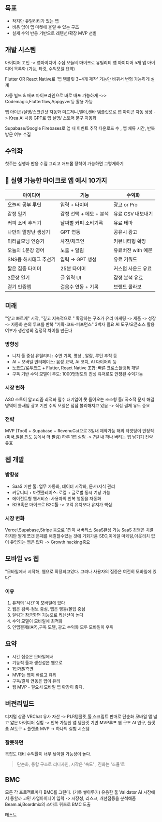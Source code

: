 ## 목표
* 작지만 유틸리티가 있는 앱
* 비용 없이 앱 마켓에 올릴 수 있는 구조
* 실제 수익 반응 기반으로 레텐션/확장 MVP 선별

## 개발 시스템
아이디어 고민 -> 앱아이디어 수집
오늘의 마이크로 유틸리티 앱 아이디어 5개
앱 아이디어 목록화 (기능, 타깃, 수익모델 요약)

Flutter OR React Native로 '앱 템플릿 3~4개 제작'
기능만 바꿔서 변형 가능하게 설계

자동 빌드 & 배포 파이프라인으로 바로 배포 가능하게
->> Codemagic,Flutterflow,Appgyver등 활용 가능

앱 아이콘/설명/스크린샷 자동화
미드저니,델이,캔바 템플릿으로 앱 아이콘 자동 생성
-> Krea Ai 사용
GPT로 앱 설명/ 스토어 문구 자동화

Supabase/Google Firebases로 앱 내 이벤트 추적
다운로드 수 , 앱 체류 시간, 반복 방문 여부 수집

## 수익화
첫주는 실행과 반응 수집 그리고 애드몹 장착이 가능하면 그렇게하기
## 📱 실행 가능한 마이크로 앱 예시 10가지

|아이디어|기능|수익화|
|---|---|---|
|오늘의 공부 루틴|입력 + 타이머|광고 or Pro|
|감정 일기|감정 선택 + 메모 + 분석|유료 CSV 내보내기|
|커피 소비 추적기|날짜별 커피 소비기록|유료 테마|
|나만의 말장난 생성기|GPT 연동|공유시 광고|
|미라클모닝 인증기|사진/체크인|커뮤니티형 확장|
|오늘의 1문장 영어|노출 + 알림|유료버전 with 예문|
|SNS용 해시태그 추천기|입력 → GPT 생성|유료 키워드|
|짧은 집중 타이머|25분 타이머|커스텀 사운드 유료|
|3문장 일기|글 입력 UI|감정 분석 유료|
|걷기 인증앱|걸음수 연동 + 기록|브랜드 콜라보|

## 미래
"얕고 빠르게" 시작, "깊고 지속적으로 " 확장하는 구조가 유리
마케팅 -> 제품 -> 성장 -> 자동화 순의 루프를 반복
"기획-코드-퍼포먼스" 3박자 필요
AI 도구/오픈소스 활용 여부가 생산성의 결정작 차이를 만든다

### 방향성
- 니치 툴 중심 유틸리티 : 수면 기록, 명상 , 알람, 루틴 추적 등
- AI + 모바일 인터페이스: 음성 요약, Ai 코치, AI 다이어리 등
- 노코드/로우코드 + Flutter, React Native 조합: 빠른 크로스플랫폼 개발
- 구독 기반 수익 모델이 주도: 1000명정도의 진성 유저로도 안정된 수익가능

### 시장 변화
ASO 스토어 알고리즘 최적화 필수
대기업이 못 들어오는 초소형 툴/ 국소적 문제 해결 영역이 틈새임
광고 기반 수익 모델은 점점 불리해지고 있음 -> 직접 결제 유도 중요

### 전략
MVP (Tool) + Supabase + RevenuCat으로 3일내 제작가능
해외 타겟팅이 안정적(미국,일본,인도 등에서 더 팔림)
하루 1앱 실험 -> 7일 내 하나 버티는 앱 남기기 전략 유효

## 웹 개발
### 방향성
* SaaS 기반 툴: 업무 자동화, 데이터 시각화, 문서/지식 관리
* 커뮤니티 + 마켓플레이스: 로컬 + 글로벌 동시 겨낭 가능
* 에이전트형 웹서비스: 사용자의 반복 행동을 자동화
* B2B혹은 마이크로 B2C툴 -> 고객 유치보다 유지가 핵심

### 시장 변화
Vercel,Supabase,Stripe 등으로 1인이 서버리스 SaaS완성 가능
SaaS 경쟁은 치열하지만 짤게 쪼갠 문제를 해결할수있는 것에 기회가큼
SEO,이메일 마케팅,아웃리치 없이 유입되는 웹은 없다 -> Growth hacking중요


## 모바일 vs 웹
"모바일에서 시작해, 웹으로 확장되고있다. 그러나 사용자의 집중은 여전히 모바일에 있다"

### 이유
1. 유저의 '시간'이 모바일에 있다
2. 웹은 검색-점보 중심, 앱은 행동/몰입 중심
3. 알림과 잠금화면 기능으로 리텐션이 높다
4. 수익 모델이 모바일에 최적화
5. 인앱결제(IAP),구독 모델, 광고 수익화 모두 모바일이 우위

## 요약
- 시간 집중은 모바일에서
- 기능적 툴과 생산성은 웹으로
- 1인개발측면
- MVP는 웹이 빠르고 유리
- 구독/결제 연동은 앱이 유리
- 웹 MVP - 필요시 모바일 앱 확장이 좋다.

## 버전리빌드
디지털 상품 VRChat 유사 자산 -> PLR템플릿,툴,스크립트 판매로 단순화
모바일 앱 넓고 얇은 아이디어 실험 -> 반복 가능한 앱 템플릿 기반 MVP루프
웹 구조 AI 연구, 플랫폼 AI도구 + 플랫폼 MVP -> 하나의 실험 시스템

### 잘못하면
복잡도 대비 수익률이 너무 낮아질 가능성이 높다.
> 단순화, 통합 구조로 리디자인, 시작은 '속도' , 진화는 '조율'로

## BMC
모든 각 프로젝트마다 BMC를 그린다. (기록 쌓아두기)
유용한 툴
Validator AI 시장에서 통할까 고민 사업아이디어 입력 -> 시장성, 리스크, 개선점등을 분석해줌
Beam.ai,Boardmix의 스마트 퀴즈로 BMC 도출

테스트